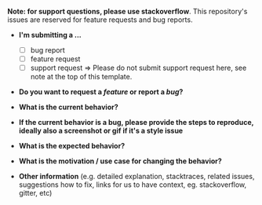 **Note: for support questions, please use stackoverflow**. This repository's issues are reserved for feature requests and bug reports.

- **I'm submitting a ...**
  - [ ] bug report
  - [ ] feature request
  - [ ] support request => Please do not submit support request here, see note at the top of this template.

- **Do you want to request a _feature_ or report a _bug_?**

- **What is the current behavior?**

- **If the current behavior is a bug, please provide the steps to reproduce, ideally also a screenshot or gif if it's a style issue**

- **What is the expected behavior?**

- **What is the motivation / use case for changing the behavior?**

- **Other information** (e.g. detailed explanation, stacktraces, related issues, suggestions how to fix, links for us to have context, eg. stackoverflow, gitter, etc)
